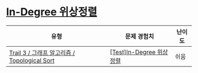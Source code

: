 # [In-Degree 위상정렬](https://www.codetree.ai/trails/complete/curated-cards/test-topological-sort-with-in-degree)

|유형|문제 경험치|난이도|
|---|---|---|
|[Trail 3 / 그래프 알고리즘 / Topological Sort](https://www.codetree.ai/trail-info/novice-high/)|[[Test]In-Degree 위상정렬](https://www.codetree.ai/trails/complete/curated-cards/test-topological-sort-with-in-degree/)|쉬움|

